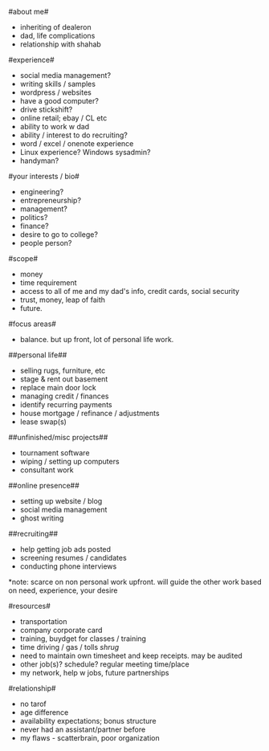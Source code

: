 #about me#
* inheriting of dealeron
* dad, life complications
* relationship with shahab

#experience#
* social media management?
* writing skills / samples
* wordpress / websites
* have a good computer?
* drive stickshift?
* online retail; ebay / CL etc
* ability to work w dad
* ability / interest to do recruiting?
* word / excel / onenote experience
* Linux experience? Windows sysadmin?
* handyman?

#your interests / bio#
* engineering? 
* entrepreneurship? 
* management?
* politics?
* finance?
* desire to go to college?
* people person?

#scope#
* money
* time requirement
* access to all of me and my dad's info, credit cards, social security
* trust, money, leap of faith
* future. 

#focus areas#
* balance. but up front, lot of personal life work.

##personal life##
* selling rugs, furniture, etc
* stage & rent out basement
* replace main door lock
* managing credit / finances
* identify recurring payments
* house mortgage / refinance / adjustments
* lease swap(s)

##unfinished/misc projects##
* tournament software
* wiping / setting up computers
* consultant work

##online presence##
* setting up website / blog
* social media management
* ghost writing

##recruiting##
* help getting job ads posted
* screening resumes / candidates
* conducting phone interviews

*note: scarce on non personal work upfront.
will guide the other work based on need, experience, your desire

#resources#
* transportation
* company corporate card
* training, buydget for classes / training
* time driving / gas / tolls *shrug*
* need to maintain own timesheet and keep receipts. may be audited
* other job(s)? schedule? regular meeting time/place
* my network, help w jobs, future partnerships

#relationship#
* no tarof
* age difference
* availability expectations; bonus structure
* never had an assistant/partner before
* my flaws - scatterbrain, poor organization

